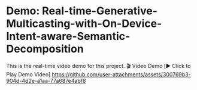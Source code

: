 # Demo: Real-time-Generative-Multicasting-with-On-Device-Intent-aware-Semantic-Decomposition
This is the real-time video demo for this project.
🎬 Video Demo
[▶️ Click to Play Demo Video]
https://github.com/user-attachments/assets/300769b3-904d-4d2e-a1aa-77a687e4abf8

